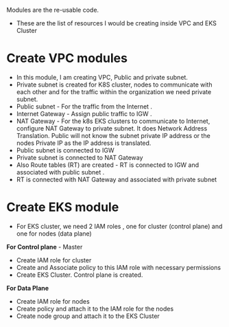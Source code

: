 Modules are the re-usable code. 
- These are the list of resources I would be creating inside VPC and EKS Cluster

# Create VPC modules
- In this module, I am creating VPC, Public and private subnet. 
- Private subnet is created for K8S cluster, nodes to communicate with each other and for the traffic within the organization we need private subnet.
- Public subnet - For the traffic from the Internet .
- Internet Gateway - Assign public  traffic to IGW . 
- NAT Gateway - For the k8s EKS clusters to communicate to Internet, configure NAT Gateway to private subnet. It does Network Address Translation. Public will not know the subnet private IP address or the nodes Private IP as the IP address is translated. 
- Public subnet is connected to IGW
- Private subnet is connected to NAT Gateway
- Also Route tables (RT) are created - RT is connected to IGW and associated with public subnet .  
- RT is connected with NAT Gateway and associated with private subnet

# Create EKS module

- For EKS cluster, we need 2 IAM roles , one for cluster (control plane) and one for nodes (data plane)

**For Control plane** - Master
- Create IAM role for cluster
- Create and Associate policy to this IAM role with necessary permissions
- Create EKS Cluster. Control plane is created. 

**For Data Plane** 
- Create IAM role for nodes
- Create policy and attach it to the IAM role for the nodes
- Create node group and attach it to the EKS Cluster


